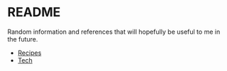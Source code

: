 # README

Random information and references that will hopefully be useful to me in the
future.

- [Recipes](./recipes/README.md)
- [Tech](./tech/README.md)
